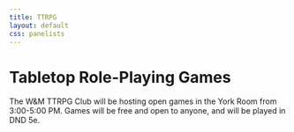 ```yaml
---
title: TTRPG
layout: default
css: panelists
---
```


# Tabletop Role-Playing Games
The W&M TTRPG Club will be hosting open games in the York Room from 3:00-5:00 PM. Games will be free and open to anyone, and will be played in DND 5e. 
